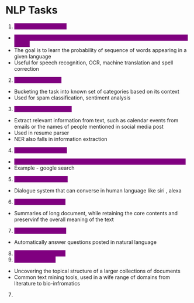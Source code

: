 # NLP Tasks

1. <mark style="color:purple;background-color:purple;">**Language modelling:**</mark>

* <mark style="color:purple;background-color:purple;">**Predicting what the next word will be based on the history of previous words**</mark>
* The goal is to learn the probability of sequence of words appearing in a given language&#x20;
* Useful for speech recognition, OCR, machine translation and spell correction

2. <mark style="color:purple;background-color:purple;">**Text classification:**</mark>

* Bucketing the task into known set of categories based on its context
* Used for spam classification, sentiment analysis

3. <mark style="color:purple;background-color:purple;">**Information extraction:**</mark>

* Extract relevant information from text, such as calendar events from emails or the names of people mentioned in social media post
* Used in resume parser
* NER also falls in information extraction

4. <mark style="color:purple;background-color:purple;">**Information retrieval:**</mark>

* <mark style="color:purple;background-color:purple;">**Task of find documents relevant to a user query from large collection**</mark>
* Example - google search

5. <mark style="color:purple;background-color:purple;">**Conversation agents:**</mark>

* Dialogue system that can converse in human language like siri , alexa

6. <mark style="color:purple;background-color:purple;">**Text summarization:**</mark>

* Summaries of long document, while retaining the core contents and preservinf the overall meaning of the text

7. <mark style="color:purple;background-color:purple;">**Question answering:**</mark>

* Automatically answer questions posted in natural language

8. <mark style="color:purple;background-color:purple;">**Machine translation:**</mark>
9. <mark style="color:purple;background-color:purple;">**Topic modelling:**</mark>

* Uncovering the topical structure of a larger collections of documents
* Common text mining tools, used in a wife range of domains from literature to bio-infromatics



7.
